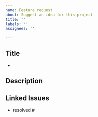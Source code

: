 ```yaml
---
name: Feature request
about: Suggest an idea for this project
title: ''
labels: ''
assignees: ''

---
```


## Title
- 

## Description

## Linked Issues
- resolved #
